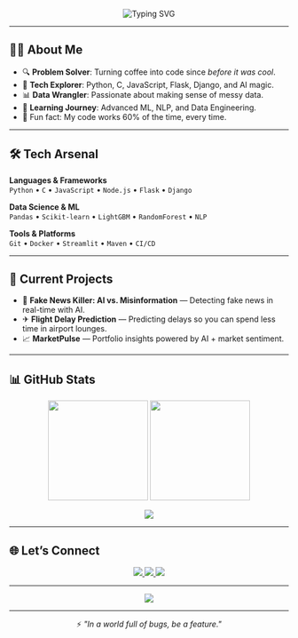 <!-- Profile Banner -->
<p align="center">
  <img src="https://readme-typing-svg.herokuapp.com?font=Fira+Code&size=26&pause=1000&color=00C0FF&center=true&vCenter=true&width=800&lines=Hey+there%2C+I'm+Ayan+%F0%9F%91%8B;Data+Science+%26+ML+Enthusiast+%F0%9F%A4%96;Backend+Builder+%7C+AI+Explorer+%F0%9F%92%BB;Turning+Coffee+into+Code+Since+Day+1+%E2%98%95" alt="Typing SVG" />
</p>

---

## 👨‍💻 About Me
- 🔍 **Problem Solver**: Turning coffee into code since *before it was cool*.
- 🧩 **Tech Explorer**: Python, C, JavaScript, Flask, Django, and AI magic.
- 📊 **Data Wrangler**: Passionate about making sense of messy data.
- 🚀 **Learning Journey**: Advanced ML, NLP, and Data Engineering.
- 🧠 Fun fact: My code works 60% of the time, every time.

---

## 🛠 Tech Arsenal

**Languages & Frameworks**  
`Python` • `C` • `JavaScript` • `Node.js` • `Flask` • `Django`

**Data Science & ML**  
`Pandas` • `Scikit-learn` • `LightGBM` • `RandomForest` • `NLP`

**Tools & Platforms**  
`Git` • `Docker` • `Streamlit` • `Maven` • `CI/CD`

---

## 📌 Current Projects

- 📰 **Fake News Killer: AI vs. Misinformation** — Detecting fake news in real-time with AI.
- ✈ **Flight Delay Prediction** — Predicting delays so you can spend less time in airport lounges.
- 📈 **MarketPulse** — Portfolio insights powered by AI + market sentiment.

---

## 📊 GitHub Stats

<p align="center">
  <img src="https://github-readme-stats.vercel.app/api?username=ayandasgupta&show_icons=true&theme=tokyonight&hide_border=true" height="180" />
  <img src="https://github-readme-streak-stats.herokuapp.com/?user=ayandasgupta&theme=tokyonight&hide_border=true" height="180" />
</p>

<p align="center">
  <img src="https://github-readme-stats.vercel.app/api/top-langs/?username=ayandasgupta&layout=compact&theme=tokyonight&hide_border=true" />
</p>

---

## 🌐 Let’s Connect

<p align="center">
  <a href="https://linkedin.com/in/YOUR-LINK">
    <img src="https://img.shields.io/badge/LinkedIn-0077B5?style=for-the-badge&logo=linkedin&logoColor=white"/>
  </a>
  <a href="https://YOUR-PORTFOLIO-LINK">
    <img src="https://img.shields.io/badge/Portfolio-000?style=for-the-badge&logo=vercel&logoColor=white"/>
  </a>
  <a href="mailto:ayan.dasgupta.cse26@heritageit.edu.in">
    <img src="https://img.shields.io/badge/Email-D14836?style=for-the-badge&logo=gmail&logoColor=white"/>
  </a>
</p>

---

<p align="center">
  <img src="https://github-profile-trophy.vercel.app/?username=ayandasgupta&theme=tokyonight&no-frame=true&no-bg=true&margin-w=5" />
</p>

---

<p align="center">
  ⚡ <i>"In a world full of bugs, be a feature."</i>
</p>

